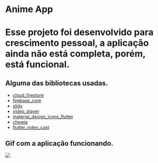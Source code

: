 <h1> Anime App <h1>

Esse projeto foi desenvolvido para crescimento pessoal, a aplicação ainda não está completa, porém,
está funcional.

## Alguma das bibliotecas usadas.

- [cloud_firestore](https://pub.dev/packages/cloud_firestore)
- [firebase_core](https://pub.dev/packages/firebase_core)
- [slidy](https://pub.dev/packages/slidy)
- [video_player](https://pub.dev/packages/video_player)
- [material_design_icons_flutter](https://pub.dev/packages/material_design_icons_flutter)
- [chewie](https://pub.dev/packages/chewie)
- [flutter_video_cast](https://pub.dev/packages/flutter_video_cast)

## Gif com a aplicação funcionando.

<img src="https://github.com/ruandutrab/Anime-App/blob/Flutter3.0/anime.gif">



